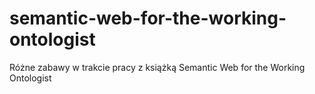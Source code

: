 # semantic-web-for-the-working-ontologist
Różne zabawy w trakcie pracy z książką Semantic Web for the Working Ontologist
